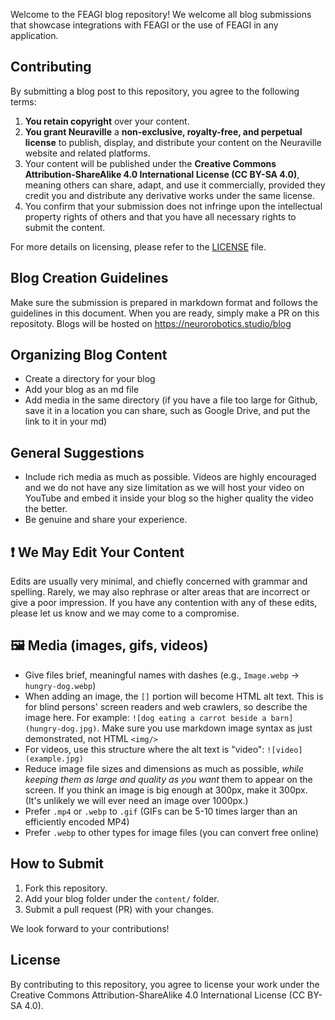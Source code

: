 Welcome to the FEAGI blog repository! We welcome all blog submissions that showcase integrations with FEAGI or the use of FEAGI in any application. 

## Contributing

By submitting a blog post to this repository, you agree to the following terms:

1. **You retain copyright** over your content.
2. **You grant Neuraville** a **non-exclusive, royalty-free, and perpetual license** to publish, display, and distribute your content on the Neuraville website and related platforms.
3. Your content will be published under the **Creative Commons Attribution-ShareAlike 4.0 International License (CC BY-SA 4.0)**, meaning others can share, adapt, and use it commercially, provided they credit you and distribute any derivative works under the same license.
4. You confirm that your submission does not infringe upon the intellectual property rights of others and that you have all necessary rights to submit the content.

For more details on licensing, please refer to the [LICENSE](LICENSE) file.

## Blog Creation Guidelines

Make sure the submission is prepared in markdown format and follows the guidelines in this document. When you are ready, simply make a PR on this repositoty. Blogs will be hosted on https://neurorobotics.studio/blog

## Organizing Blog Content
- Create a directory for your blog
- Add your blog as an md file
- Add media in the same directory (if you have a file too large for Github, save it in a location you can share, such as Google Drive, and put the link to it in your md)

## General Suggestions

- Include rich media as much as possible. Videos are highly encouraged and we do not have any size limitation as we will host your video on YouTube and embed it inside your blog so the higher quality the video the better.
- Be genuine and share your experience.

## ❗ We May Edit Your Content

Edits are usually very minimal, and chiefly concerned with grammar and spelling. Rarely, we may also rephrase or alter areas that are incorrect or give a poor impression. If you have any contention with any of these edits, please let us know and we may come to a compromise.

## 🖼️ Media (images, gifs, videos)
- Give files brief, meaningful names with dashes (e.g., `Image.webp` -> `hungry-dog.webp`)
- When adding an image, the `[]` portion will become HTML alt text. This is for blind persons' screen readers and web crawlers, so describe the image here. For example: `![dog eating a carrot beside a barn](hungry-dog.jpg)`. Make sure you use markdown image syntax as just demonstrated, not HTML `<img/>`
- For videos, use this structure where the alt text is "video": `![video](example.jpg)`
- Reduce image file sizes and dimensions as much as possible, *while keeping them as large and quality as you want* them to appear on the screen. If you think an image is big enough at 300px, make it 300px. (It's unlikely we will ever need an image over 1000px.)
- Prefer `.mp4` or `.webp` to `.gif` (GIFs can be 5-10 times larger than an efficiently encoded MP4)
- Prefer `.webp` to other types for image files (you can convert free online)


## How to Submit

1. Fork this repository.
2. Add your blog folder under the `content/` folder.
3. Submit a pull request (PR) with your changes.

We look forward to your contributions!

## License
By contributing to this repository, you agree to license your work under the Creative Commons Attribution-ShareAlike 4.0 International License (CC BY-SA 4.0).

